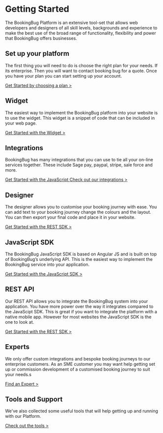 # Getting Started

The BookingBug Platform is an extensive tool-set that allows web developers and designers of all skill levels, backgrounds and experience to make the best use of the broad range of functionality, flexibility and power that BookingBug offers businesses.

## Set up your platform
The first thing you will need to do is choose the right plan for your needs. If its enterprise. Then you will want to contact booking bug for a quote. Once you have your plan you can start setting up your account.

[Get Started by choosing a plan >](/getting-started/choosing-a-plan)

## Widget

The easiest way to implement the BookingBug platform into your website is to use the widget. This widget is a snippet of code that can be included in your web page.

[Get Started with the Widget >](/widget)

## Integrations

BookingBug has many integrations that you can use to tie all your on-line services together. These include Sage pay, paypal, stripe, sale force and more.

[Get Started with the JavaScript Check out our integrations >](/integrations)

## Designer

The designer allows you to customise your booking journey with ease. You can add text to your booking journey change the colours and the layout. You can then export your final code and place it in your website.

[Get Started with the REST SDK >](/designer)

## JavaScript SDK

The BookingBug JavaScript SDK is based on Angular JS and is built on top of BookingBug’s underlying API. This is the easiest way to implement the BookingBug service into your application.

[Get Started with the JavaScript SDK >](/javascript-sdk)

## REST API

Our REST API allows you to integrate the BookingBug system into your application. You have more power over the way it integrates compared to the JavaScipt SDK. This is great if you want to integrate the platform with a native mobile app. However for most websites the JavaScript SDK is the one to look at.

[Get Started with the REST SDK >](/rest-api)

## Experts

We only offer custom integrations and bespoke booking journeys to our enterprise customers. As an SME customer you may want help getting set up or commission development of a customised booking journey to suit your needs.s

[Find an Expert >](/experts)

## Tools and Support

We've also collected some useful tools that will help getting up and running with our Platform.

[Check out the tools >](/tools-and-support)